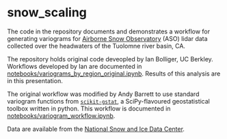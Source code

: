 # snow_scaling
The code in the repository documents and demonstrates a workflow for generating variograms for 
[Airborne Snow Observatory](https://www.airbornesnowobservatories.com/) (ASO) lidar data collected 
over the headwaters of the Tuolomne river basin, CA.

The repository holds original code deveopled by Ian Bolliger, UC Berkley.  Workflows developed by Ian
are documented in [notebooks/variograms_by_region_original.ipynb](https://github.com/andypbarrett/snow_scaling/blob/main/notebooks/variograms_by_region_original.ipynb).  Results of this analysis are in this 
presentation.

The original workflow was modified by Andy Barrett to use standard variogram functions from [`scikit-gstat`](https://mmaelicke.github.io/scikit-gstat/index.html), a SciPy-flavoured geostatistical toolbox written in python.  This workflow is 
documented in [notebooks/variogram_workflow.ipynb](https://github.com/andypbarrett/snow_scaling/blob/main/notebooks/variogram_workflow.ipynb).

Data are available from the [National Snow and Ice Data Center](https://nsidc.org/data/aso).
